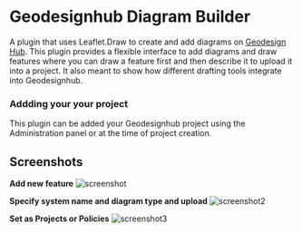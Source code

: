 # Geodesignhub Diagram Builder
A plugin that uses Leaflet.Draw to create and add diagrams on [Geodesign Hub](https://www.geodesignhub.com/). This plugin provides a flexible interface to add diagrams and draw features where you can draw a feature first and then describe it to upload it into a project. It also meant to show how different drafting tools integrate into Geodesignhub. 


### Addding your your project
This plugin can be added your Geodesignhub project using the Administration panel or at the time of project creation.  


## Screenshots
**Add new feature**
![screenshot](https://i.imgur.com/aqp1zY3.png)

**Specify system name and diagram type and upload**
![screenshot2](https://i.imgur.com/HVx0iY5.png)

**Set as Projects or Policies**
![screenshot3](https://i.imgur.com/tl2XwRG.png)

